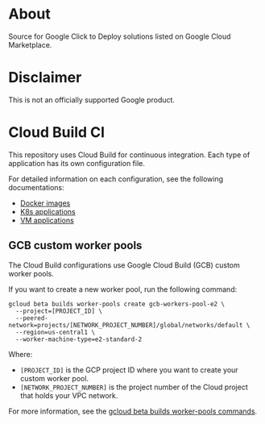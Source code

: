 # About

Source for Google Click to Deploy solutions listed on Google Cloud Marketplace.

# Disclaimer

This is not an officially supported Google product.

# Cloud Build CI

This repository uses Cloud Build for continuous integration. Each type of application has its own configuration file.

For detailed information on each configuration, see the following documentations:

*   [Docker images](docker/README.md#cloud-build-ci)
*   [K8s applications](k8s/README.md#cloud-build-ci)
*   [VM applications](vm/README.md#cloud-build-ci)

## GCB custom worker pools

The Cloud Build configurations use Google Cloud Build (GCB) custom worker pools.

If you want to create a new worker pool, run the following command:

```shell
gcloud beta builds worker-pools create gcb-workers-pool-e2 \
  --project=[PROJECT_ID] \
  --peered-network=projects/[NETWORK_PROJECT_NUMBER]/global/networks/default \
  --region=us-central1 \
  --worker-machine-type=e2-standard-2
```

Where:

*   `[PROJECT_ID]` is the GCP project ID where you want to create your custom worker pool.
*   `[NETWORK_PROJECT_NUMBER]` is the project number of the Cloud project that holds your VPC network.

For more information, see the
[gcloud beta builds worker-pools commands](https://cloud.google.com/sdk/gcloud/reference/beta/builds/worker-pools/).
